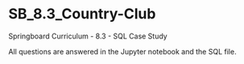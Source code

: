 # SB_8.3_Country-Club
Springboard Curriculum - 8.3 - SQL Case Study

All questions are answered in the Jupyter notebook and the SQL file.
